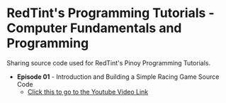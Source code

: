 # RedTint's Programming Tutorials - Computer Fundamentals and Programming
Sharing source code used for RedTint's Pinoy Programming Tutorials.

* **Episode 01** - Introduction and Building a Simple Racing Game Source Code
  * [Click this to go to the Youtube Video Link](https://www.youtube.com/watch?v=0dPrZRjEHt0)

